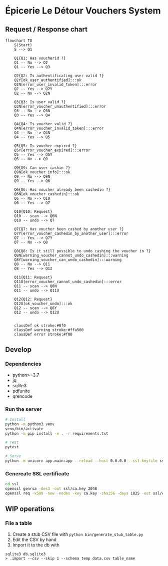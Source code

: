 # Épicerie Le Détour Vouchers System

## Request / Response chart

```mermaid
flowchart TD
    S(Start)
    S --> Q1

    Q1{Q1: Has voucherid ?}
    Q1 -- No --> Q2
    Q1 -- Yes --> Q3

    Q2{Q2: Is authentificating user valid ?}
    Q2Y[ok_user_authentified]:::ok
    Q2N[error_user_invalid_token]:::error
    Q2 -- Yes --> Q2Y
    Q2 -- No --> Q2N

    Q3{Q3: Is user valid ?}
    Q3N[error_voucher_unauthentified]:::error
    Q3 -- No --> Q3N
    Q3 -- Yes --> Q4

    Q4{Q4: Is voucher valid ?}
    Q4N[error_voucher_invalid_token]:::error
    Q4 -- No --> Q4N
    Q4 -- Yes --> Q5

    Q5{Q5: Is voucher expired ?}
    Q5Y[error_voucher_expired]:::error
    Q5 -- Yes --> Q5Y
    Q5 -- No --> Q9

    Q9{Q9: Can user cashin ?}
    Q9N[ok_voucher_info]:::ok
    Q9 -- No --> Q9N
    Q9 -- Yes --> Q6

    Q6{Q6: Has voucher already been cashedin ?}
    Q6N[ok_voucher_cashedin]:::ok
    Q6 -- No --> Q10
    Q6 -- Yes --> Q7

    Q10{Q10: Request}
    Q10 -- scan --> Q6N
    Q10 -- undo --> Q7

    Q7{Q7: Has voucher been cashed by another user ?}
    Q7Y[error_voucher_cashedin_by_another_user]:::error
    Q7 -- Yes --> Q7Y
    Q7 -- No --> Q8

    Q8{Q8: Is it still possible to undo cashing the voucher in ?}
    Q8N[warning_voucher_cannot_undo_cashedin]:::warning
    Q8Y[warning_voucher_can_undo_cashedin]:::warning
    Q8 -- No --> Q11
    Q8 -- Yes --> Q12

    Q11{Q11: Request}
    Q11U[error_voucher_cannot_undo_cashedin]:::error
    Q11 -- scan --> Q8N
    Q11 -- undo --> Q11U

    Q12{Q12: Request}
    Q12U[ok_voucher_undo]:::ok
    Q12 -- scan --> Q8Y
    Q12 -- undo --> Q12U


    classDef ok stroke:#0f0
    classDef warning stroke:#ffa500
    classDef error stroke:#f00
```

## Develop

### Dependencies

- python>=3.7
- jq
- sqlite3
- pdfunite
- qrencode


### Run the server

```sh
# Install
python -m python3 venv
venv/bin/activate
python -m pip install -e . -r requirements.txt

# Test
pytest

# Serve
python -m uvicorn app.main:app --reload --host 0.0.0.0 --ssl-keyfile ssl/ca.key --ssl-certfile ssl/ca.pem --ssl-keyfile-password nopasswd --env-file dev.env
```

### Genereate SSL certificate

```sh
cd ssl
openssl genrsa -des3 -out ssl/ca.key 2048
openssl req -x509 -new -nodes -key ca.key -sha256 -days 1825 -out ssl/ca.pem
```

## WIP operations

### File a table

1. Create a stub CSV file with `python bin/generate_stub_table.py`
2. Edit the CSV by hand
3. Import it to the db with

```
sqlite3 db.sqlite3
> .import --csv --skip 1 --schema temp data.csv table_name
```
